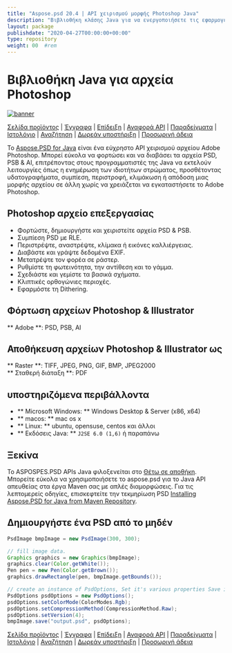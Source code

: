 ```yaml
---
title: "Aspose.psd 20.4 | API χειρισμού μορφής Photoshop Java" 
description: "Βιβλιοθήκη κλάσης Java για να ενεργοποιήσετε τις εφαρμογές σας να δημιουργήσετε, να τροποποιήσετε και να μετατρέψετε τις μορφές Photoshop PSD & PSB. Υποστηρίζει συμπίεση εικόνας, dithering, απόδοση και κλιμάκωση κ.λπ." 
layout: package
publishdate: "2020-04-27T00:00:00+00:00"
type: repository
weight: 00	#rem
---
```


# Βιβλιοθήκη Java για αρχεία Photoshop
[![banner](../aspose_psd-for-java-banner.png)](./)

[Σελίδα προϊόντος](https://products.aspose.com/psd/java) | [Έγγραφα](https://docs.aspose.com/psd/java/) | [Επίδειξη](https://products.aspose.app/psd/family) | [Αναφορά API](https://apireference.aspose.com/psd/java) | [Παραδείγματα](https://github.com/aspose-psd/Aspose.PSD-for-Java) | [Ιστολόγιο](https://blog.aspose.com/category/psd/) | [Αναζήτηση](https://search.aspose.com/) | [Δωρεάν υποστήριξη](https://forum.aspose.com/c/psd) | [Προσωρινή άδεια](https://purchase.aspose.com/temporary-license)

Το [Aspose.PSD for Java](https://products.aspose.com/psd/java) είναι ένα εύχρηστο API χειρισμού αρχείου Adobe Photoshop. Μπορεί εύκολα να φορτώσει και να διαβάσει τα αρχεία PSD, PSB & AI, επιτρέποντας στους προγραμματιστές της Java να εκτελούν λειτουργίες όπως η ενημέρωση των ιδιοτήτων στρώματος, προσθέτοντας υδατογραφήματα, συμπίεση, περιστροφή, κλιμάκωση ή απόδοση μιας μορφής αρχείου σε άλλη χωρίς να χρειάζεται να εγκαταστήσετε το Adobe Photoshop.

## Photoshop αρχείο επεξεργασίας
- Φορτώστε, δημιουργήστε και χειριστείτε αρχεία PSD & PSB.
- Συμπίεση PSD με RLE.
- Περιστρέψτε, αναστρέψτε, κλίμακα ή εικόνες καλλιέργειας.
- Διαβάστε και γράψτε δεδομένα EXIF.
- Μετατρέψτε τον φορέα σε ράστερ.
- Ρυθμίστε τη φωτεινότητα, την αντίθεση και το γάμμα.
- Σχεδιάστε και γεμίστε τα βασικά σχήματα.
- Κλιπτικές ορθογώνιες περιοχές.
- Εφαρμόστε τη Dithering.

## Φόρτωση αρχείων Photoshop & Illustrator
** Adobe **: PSD, PSB, AI

## Αποθήκευση αρχείων Photoshop & Illustrator ως
** Raster **: TIFF, JPEG, PNG, GIF, BMP, JPEG2000 \
** Σταθερή διάταξη **: PDF

## υποστηριζόμενα περιβάλλοντα
- ** Microsoft Windows: ** Windows Desktop & Server (x86, x64)
- ** macos: ** mac os x
- ** Linux: ** ubuntu, opensuse, centos και άλλοι
- ** Εκδόσεις Java: ** `J2SE 6.0 (1,6)` ή παραπάνω

## Ξεκίνα

Το ASPOSPES.PSD APIs Java φιλοξενείται στο [Θέτω σε αποθήκη](https://releases.aspose.com/psd/java/). Μπορείτε εύκολα να χρησιμοποιήσετε το aspose.psd για το Java API απευθείας στα έργα Maven σας με απλές διαμορφώσεις. Για τις λεπτομερείς οδηγίες, επισκεφτείτε την τεκμηρίωση PSD [Installing Aspose.PSD for Java from Maven Repository](https://docs.aspose.com/psd/java/installation/).

## Δημιουργήστε ένα PSD από το μηδέν

```java
PsdImage bmpImage = new PsdImage(300, 300);

// fill image data.
Graphics graphics = new Graphics(bmpImage);
graphics.clear(Color.getWhite());
Pen pen = new Pen(Color.getBrown());
graphics.drawRectangle(pen, bmpImage.getBounds());

// create an instance of PsdOptions, Set it's various properties Save image to disk in PSD format
PsdOptions psdOptions = new PsdOptions();
psdOptions.setColorMode(ColorModes.Rgb);
psdOptions.setCompressionMethod(CompressionMethod.Raw);
psdOptions.setVersion(4);
bmpImage.save("output.psd", psdOptions);
```

[Σελίδα προϊόντος](https://products.aspose.com/psd/java) | [Έγγραφα](https://docs.aspose.com/psd/java/) | [Επίδειξη](https://products.aspose.app/psd/family) | [Αναφορά API](https://apireference.aspose.com/psd/java) | [Παραδείγματα](https://github.com/aspose-psd/Aspose.PSD-for-Java) | [Ιστολόγιο](https://blog.aspose.com/category/psd/) | [Αναζήτηση](https://search.aspose.com/) | [Δωρεάν υποστήριξη](https://forum.aspose.com/c/psd) | [Προσωρινή άδεια](https://purchase.aspose.com/temporary-license)
